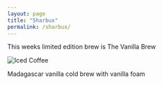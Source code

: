 ```yaml
---
layout: page
title: "Sharbux"
permalink: /sharbux/
---
```

This weeks limited edition brew is The Vanilla Brew


![Iced Coffee](/assets/madagascar.jpg)


Madagascar vanilla cold brew with vanilla foam
